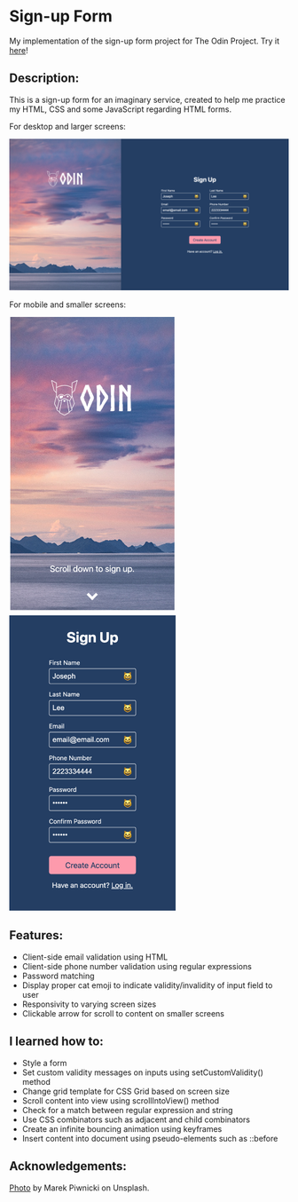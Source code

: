 # Sign-up Form

My implementation of the sign-up form project for The Odin Project. Try it [here](https://jooo-lee.github.io/sign-up-form/)!

## Description:

This is a sign-up form for an imaginary service, created to help me practice my HTML, CSS and some JavaScript regarding HTML forms. 

For desktop and larger screens:

![demo image for desktop](./assets/demo-img-desktop.png)

For mobile and smaller screens:

<img src="./assets/demo-img-mobile1.png" alt="demo image for mobile 1" width="300px"><img src="./assets/demo-img-mobile2.png" alt="demo image for mobile 2" width="300px">

## Features:

* Client-side email validation using HTML
* Client-side phone number validation using regular expressions
* Password matching
* Display proper cat emoji to indicate validity/invalidity of input field to user
* Responsivity to varying screen sizes
* Clickable arrow for scroll to content on smaller screens

## I learned how to:

* Style a form
* Set custom validity messages on inputs using setCustomValidity() method
* Change grid template for CSS Grid based on screen size
* Scroll content into view using scrollIntoView() method
* Check for a match between regular expression and string
* Use CSS combinators such as adjacent and child combinators
* Create an infinite bouncing animation using keyframes
* Insert content into document using pseudo-elements such as ::before

## Acknowledgements:

[Photo](https://unsplash.com/photos/a-large-body-of-water-with-mountains-in-the-background-Z6RT0qH1Oec) by Marek Piwnicki on Unsplash.
